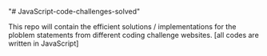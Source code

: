 "# JavaScript-code-challenges-solved" 

This repo will contain the efficient solutions / implementations for the ploblem statements 
from different coding challenge websites. [all codes are written in JavaScript]
